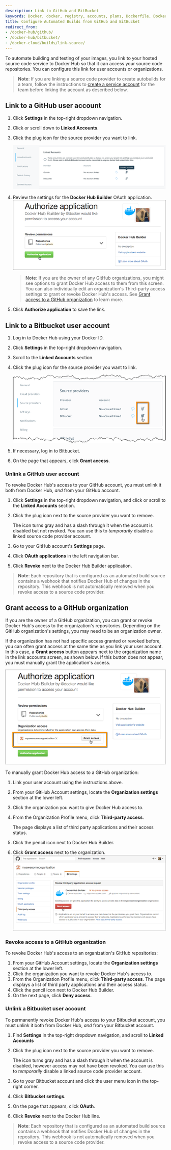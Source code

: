 ```yaml
---
description: Link to GitHub and BitBucket
keywords: Docker, docker, registry, accounts, plans, Dockerfile, Docker Hub, docs, documentation, trusted, builds, trusted builds,  automated builds, GitHub
title: Configure Automated Builds from GitHub and BitBucket
redirect_from:
- /docker-hub/github/
- /docker-hub/bitbucket/
- /docker-cloud/builds/link-source/
---
```


To automate building and testing of your images, you link to your hosted source
code service to Docker Hub so that it can access your source code
repositories. You can configure this link for user accounts or
organizations.


> **Note**: If you are linking a source code provider to create autobuilds for a team, follow the instructions to [create a service account](/docker-hub/builds.md#service-users-for-team-autobuilds) for the team before linking the account as described below.

## Link to a GitHub user account

1. Click **Settings** in the top-right dropdown navigation.

2. Click or scroll down to **Linked Accounts**.

3. Click the plug icon for the source provider you want to link.

    ![Linking source providers](images/linking-connect-providers.png)

4. Review the settings for the **Docker Hub Builder** OAuth application.
    ![Granting access to GitHub account](images/link-source-github-ind.png)

    >**Note**: If you are the owner of any GitHub organizations, you might see
    options to grant Docker Hub access to them from this screen. You can also
    individually edit an organization's Third-party access settings to grant or
    revoke Docker Hub's access. See [Grant access to a GitHub
    organization](link-source.md#grant-access-to-a-github-organization) to learn more.

5. Click **Authorize application** to save the link.

## Link to a Bitbucket user account

1. Log in to Docker Hub using your Docker ID.

2. Click **Settings** in the top-right dropdown navigation.

3. Scroll to the **Linked Accounts** section.

4. Click the plug icon for the source provider you want to link.

    ![Linking Bitbucket](images/source-providers.png)

5. If necessary, log in to Bitbucket.

6. On the page that appears, click **Grant access**.

### Unlink a GitHub user account

To revoke Docker Hub's access to your GitHub account, you must unlink it both
from Docker Hub, *and* from your GitHub account.

1. Click **Settings** in the top-right dropdown navigation, and click or scroll to the
**Linked Accounts** section.

2. Click the plug icon next to the source provider you want to remove.

    The icon turns gray and has a slash through it when the account is disabled
    but not revoked. You can use this to _temporarily_ disable a linked source
    code provider account.

4. Go to your GitHub account's **Settings** page.

5. Click **OAuth applications** in the left navigation bar.

6. Click **Revoke** next to the Docker Hub Builder application.

> **Note**: Each repository that is configured as an automated build source
contains a webhook that notifies Docker Hub of changes in the repository.
This webhook is not automatically removed when you revoke access to a source
code provider.

## Grant access to a GitHub organization

If you are the owner of a GitHub organization, you can grant or revoke Docker
Hub's access to the organization's repositories. Depending on the GitHub
organization's settings, you may need to be an organization owner.

If the organization has not had specific access granted or revoked before, you
can often grant access at the same time as you link your user account. In this
case, a **Grant access** button appears next to the organization name in the
link accounts screen, as shown below.  If this button does not appear, you must
manually grant the application's access.

![Granting access to GitHub organization](images/link-source-github-org-lite.png)

To manually grant Docker Hub access to a GitHub organization:

1. Link your user account using the instructions above.

2. From your GitHub Account settings, locate the **Organization settings**
section at the lower left.

3. Click the organization you want to give Docker Hub access to.

4. From the Organization Profile menu, click **Third-party access**.

    The page displays a list of third party applications and their access
    status.

5. Click the pencil icon next to Docker Hub Builder.

6. Click **Grant access** next to the organization.
    ![Granting access to GitHub organization manually](images/link-source-github-org.png)


### Revoke access to a GitHub organization

To revoke Docker Hub's access to an organization's GitHub repositories:

1. From your GitHub Account settings, locate the **Organization settings** section at the lower left.
2. Click the organization you want to revoke Docker Hub's access to.
3. From the Organization Profile menu, click **Third-party access**.
    The page displays a list of third party applications and their access status.
4. Click the pencil icon next to Docker Hub Builder.
5. On the next page, click **Deny access**.


### Unlink a Bitbucket user account

To permanently revoke Docker Hub's access to your Bitbucket account, you must
unlink it both from Docker Hub, *and* from your Bitbucket account.

1. Find **Settings** in the top-right dropdown navigation, and scroll to **Linked Accounts**

2. Click the plug icon next to the source provider you want to remove.

    The icon turns gray and has a slash through it when the account is disabled,
    however access may not have been revoked. You can use this to _temporarily_
    disable a linked source code provider account.

4. Go to your Bitbucket account and click the user menu icon in the top-right corner.

5. Click **Bitbucket settings**.

6. On the page that appears, click **OAuth**.

7. Click **Revoke** next to the Docker Hub line.

> **Note**: Each repository that is configured as an automated build source
contains a webhook that notifies Docker Hub of changes in the repository. This
webhook is not automatically removed when you revoke access to a source code
provider.
